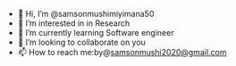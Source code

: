- 👋 Hi, I’m @samsonmushimiyimana50
- 👀 I’m interested in in Research 
- 🌱 I’m currently learning Software engineer 
- 💞️ I’m looking to collaborate on you
- 📫 How to reach me:by@samsonmushi2020@gmail.com

<!---
samsonmushimiyimana50/samsonmushimiyimana50 is a ✨ special ✨ repository because its `README.md` (this file) appears on your GitHub profile.
You can click the Preview link to take a look at your changes.
--->
